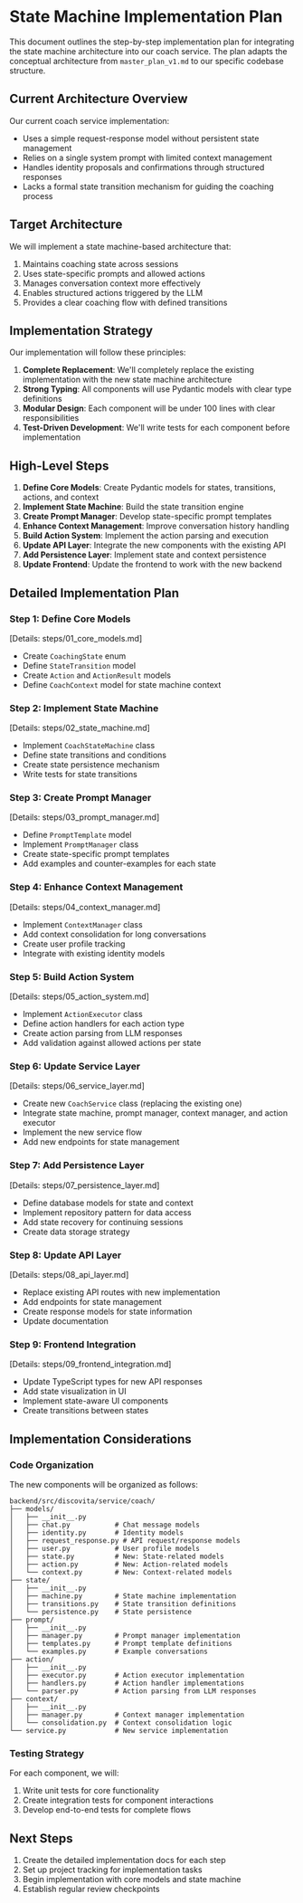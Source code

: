 # State Machine Implementation Plan

This document outlines the step-by-step implementation plan for integrating the state machine architecture into our coach service. The plan adapts the conceptual architecture from `master_plan_v1.md` to our specific codebase structure.

## Current Architecture Overview

Our current coach service implementation:

- Uses a simple request-response model without persistent state management
- Relies on a single system prompt with limited context management
- Handles identity proposals and confirmations through structured responses
- Lacks a formal state transition mechanism for guiding the coaching process

## Target Architecture

We will implement a state machine-based architecture that:

1. Maintains coaching state across sessions
2. Uses state-specific prompts and allowed actions
3. Manages conversation context more effectively
4. Enables structured actions triggered by the LLM
5. Provides a clear coaching flow with defined transitions

## Implementation Strategy

Our implementation will follow these principles:

1. **Complete Replacement**: We'll completely replace the existing implementation with the new state machine architecture
2. **Strong Typing**: All components will use Pydantic models with clear type definitions
3. **Modular Design**: Each component will be under 100 lines with clear responsibilities
4. **Test-Driven Development**: We'll write tests for each component before implementation

## High-Level Steps

1. **Define Core Models**: Create Pydantic models for states, transitions, actions, and context
2. **Implement State Machine**: Build the state transition engine
3. **Create Prompt Manager**: Develop state-specific prompt templates
4. **Enhance Context Management**: Improve conversation history handling
5. **Build Action System**: Implement the action parsing and execution
6. **Update API Layer**: Integrate the new components with the existing API
7. **Add Persistence Layer**: Implement state and context persistence
8. **Update Frontend**: Update the frontend to work with the new backend

## Detailed Implementation Plan

### Step 1: Define Core Models
[Details: steps/01_core_models.md]

- Create `CoachingState` enum
- Define `StateTransition` model
- Create `Action` and `ActionResult` models
- Define `CoachContext` model for state machine context

### Step 2: Implement State Machine
[Details: steps/02_state_machine.md]

- Implement `CoachStateMachine` class
- Define state transitions and conditions
- Create state persistence mechanism
- Write tests for state transitions

### Step 3: Create Prompt Manager
[Details: steps/03_prompt_manager.md]

- Define `PromptTemplate` model
- Implement `PromptManager` class
- Create state-specific prompt templates
- Add examples and counter-examples for each state

### Step 4: Enhance Context Management
[Details: steps/04_context_manager.md]

- Implement `ContextManager` class
- Add context consolidation for long conversations
- Create user profile tracking
- Integrate with existing identity models

### Step 5: Build Action System
[Details: steps/05_action_system.md]

- Implement `ActionExecutor` class
- Define action handlers for each action type
- Create action parsing from LLM responses
- Add validation against allowed actions per state

### Step 6: Update Service Layer
[Details: steps/06_service_layer.md]

- Create new `CoachService` class (replacing the existing one)
- Integrate state machine, prompt manager, context manager, and action executor
- Implement the new service flow
- Add new endpoints for state management

### Step 7: Add Persistence Layer
[Details: steps/07_persistence_layer.md]

- Define database models for state and context
- Implement repository pattern for data access
- Add state recovery for continuing sessions
- Create data storage strategy

### Step 8: Update API Layer
[Details: steps/08_api_layer.md]

- Replace existing API routes with new implementation
- Add endpoints for state management
- Create response models for state information
- Update documentation

### Step 9: Frontend Integration
[Details: steps/09_frontend_integration.md]

- Update TypeScript types for new API responses
- Add state visualization in UI
- Implement state-aware UI components
- Create transitions between states

## Implementation Considerations

### Code Organization

The new components will be organized as follows:

```
backend/src/discovita/service/coach/
├── models/
│   ├── __init__.py
│   ├── chat.py           # Chat message models
│   ├── identity.py       # Identity models
│   ├── request_response.py # API request/response models
│   ├── user.py           # User profile models
│   ├── state.py          # New: State-related models
│   ├── action.py         # New: Action-related models
│   └── context.py        # New: Context-related models
├── state/
│   ├── __init__.py
│   ├── machine.py        # State machine implementation
│   ├── transitions.py    # State transition definitions
│   └── persistence.py    # State persistence
├── prompt/
│   ├── __init__.py
│   ├── manager.py        # Prompt manager implementation
│   ├── templates.py      # Prompt template definitions
│   └── examples.py       # Example conversations
├── action/
│   ├── __init__.py
│   ├── executor.py       # Action executor implementation
│   ├── handlers.py       # Action handler implementations
│   └── parser.py         # Action parsing from LLM responses
├── context/
│   ├── __init__.py
│   ├── manager.py        # Context manager implementation
│   └── consolidation.py  # Context consolidation logic
└── service.py            # New service implementation
```

### Testing Strategy

For each component, we will:

1. Write unit tests for core functionality
2. Create integration tests for component interactions
3. Develop end-to-end tests for complete flows

## Next Steps

1. Create the detailed implementation docs for each step
2. Set up project tracking for implementation tasks
3. Begin implementation with core models and state machine
4. Establish regular review checkpoints
